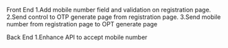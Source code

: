 Front End
1.Add mobile number field and validation on registration page.
2.Send control to OTP generate page from registration page.
3.Send mobile number from registration page to OPT generate page

Back End
1.Enhance API to accept mobile number
